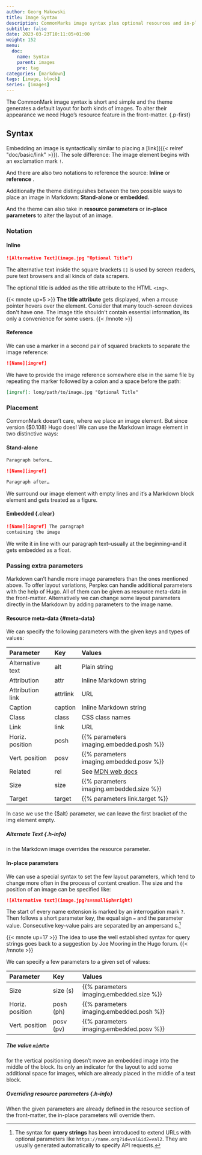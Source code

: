 ```yaml
---
author: Georg Makowski
title: Image Syntax
description: CommonMarks image syntax plus optional resources and in-place query-string
subtitle: false
date: 2023-03-23T10:11:05+01:00 
weight: 152
menu:
  doc:
    name: Syntax
    parent: images
    pre: tag
categories: [markdown]
tags: [image, block]
series: [images]
---
```


The CommonMark image syntax is short and simple and the theme generates a default layout for both kinds of images. To alter their appearance we need Hugo’s resource feature in the front-matter.
{.p-first}
<!--more-->

## Syntax

Embedding an image is syntactically similar to placing a [link]({{< relref "doc/basic/link" >}}). The sole difference: The image element begins with an exclamation mark `!`.

And there are also two notations to reference the source: **Inline** or **reference** .

Additionally the theme distinguishes between the two possible ways to place an image in Markdown: **Stand-alone** or **embedded**.

And the theme can also take in **resource parameters** or **in-place parameters** to alter the layout of an image.

### Notation

#### Inline

 ```md
 ![Alternative Text](image.jpg "Optional Title")
 ```

The alternative text inside the square brackets `[]` is used by screen readers, pure text browsers and all kinds of data scrapers.

The optional title is added as the title attribute to the HTML `<img>`.

{{< mnote up=5 >}}
**The title attribute** gets displayed, when a mouse pointer hovers over the element. Consider that many touch-screen devices don't have one. The image title shouldn’t contain essential information, its only a convenience for some users.
{{< /mnote >}}

#### Reference 

We can use a marker in a second pair of squared brackets to separate the image reference:

```md {.left}
![Name][imgref]
```

We have to provide the image reference somewhere else in the same file by repeating the marker followed by a colon and a space before the path:

```md
[imgref]: long/path/to/image.jpg "Optional Title"
```

### Placement

CommonMark doesn’t care, where we place an image element. But since version {$0.108} Hugo does! We can use the Markdown image element in two distinctive ways:

#### Stand-alone

```md {.left}
Paragraph before…

![Name][imgref]

Paragraph after…
```

We surround our image element with empty lines and it’s a Markdown block element and gets treated as a figure.

#### Embedded {.clear}

```md {.left}
![Name][imgref] The paragraph 
containing the image
```

We write it in line with our paragraph text–usually at the beginning–and it gets embedded as a float.

### Passing extra parameters

Markdown can’t handle more image parameters than the ones mentioned above. To offer layout variations, Perplex can handle additional parameters with the help of Hugo. All of them can be given as resource meta-data in the front-matter. Alternatively we can change some layout parameters directly in the Markdown by adding parameters to the image name.

#### Resource meta-data {#meta-data}

We can specify the following parameters with the given keys and types of values:

| Parameter | Key | Values |
|:---------|:----------|:---------|
| Alternative text | alt | Plain string |
| Attribution | attr | Inline Markdown string |
| Attribution link | attrlink | URL |
| Caption | caption | Inline Markdown string |
| Class | class | CSS class names |
| Link | link | URL |
| Horiz. position | posh | {{% parameters imaging.embedded.posh %}} |
| Vert. position | posv | {{% parameters imaging.embedded.posv %}} |
| Related | rel | See [MDN web docs](https://developer.mozilla.org/en-US/docs/Web/HTML/Link_types) |
| Size | size | {{% parameters imaging.embedded.size %}} |
| Target | target | {{% parameters link.target %}} |

In case we use the {$alt} parameter, we can leave the first bracket of the img element empty.

##### Alternate Text {.h-info}
in the Markdown image overrides the resource parameter.

#### In-place parameters
We can use a special syntax to set the few layout parameters, which tend to change more often in the process of content creation. The size and the position of an image can be specified like:

```md
![Alternative text](image.jpg?s=small&ph=right)
```

The start of every name extension is marked by an interrogation mark `?`. Then follows a short parameter key, the equal sign `=` and the parameter value. Consecutive key-value pairs are separated by an ampersand `&`.[^1]

{{< mnote up=17 >}}
The idea to use the well established syntax for query strings goes back to a suggestion by Joe Mooring in the Hugo forum.
{{< /mnote >}}

We can specify a few parameters to a given set of values:

| Parameter | Key | Values |
|:----|:----|:----|
| Size | size (s) | {{% parameters imaging.embedded.size %}} |
| Horiz. position | posh (ph) | {{% parameters imaging.embedded.posh %}} |
| Vert. position | posv (pv) | {{% parameters imaging.embedded.posv %}} |

##### The value `middle`
for the vertical positioning doesn’t move an embedded image into the middle of the block. Its only an indicator for the layout to add some additional space for images, which are already placed in the middle of a text block.

[^1]: The syntax for **query strings** has been introduced to extend URLs with optional parameters like `https://name.org?id=val&id2=val2`. They are usually generated automatically to specify API requests.

##### Overriding resource parameters {.h-info}

When the given parameters are already defined in the resource section of the front-matter, the in-place parameters will override them.
